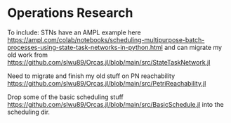 # Operations Research

To include: STNs have an AMPL example here <https://ampl.com/colab/notebooks/scheduling-multipurpose-batch-processes-using-state-task-networks-in-python.html> and can migrate my old work from <https://github.com/slwu89/Orcas.jl/blob/main/src/StateTaskNetwork.jl>

Need to migrate and finish my old stuff on PN reachability <https://github.com/slwu89/Orcas.jl/blob/main/src/PetriReachability.jl>

Drop some of the basic scheduling stuff <https://github.com/slwu89/Orcas.jl/blob/main/src/BasicSchedule.jl> into the scheduling dir.